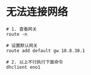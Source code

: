 # 无法连接网络
```shell
# 1. 查看网关
route -n

# 设置默认网关
route add default gw 10.8.30.1

# 2. 以上不行执行下面命令
dhclient eno1
```
